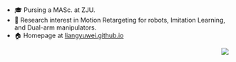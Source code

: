 
+ :mortar_board: Pursing a MASc. at ZJU.
+ :book: Research interest in Motion Retargeting for robots, Imitation Learning, and Dual-arm manipulators.
+ :house: Homepage at [liangyuwei.github.io](https://liangyuwei.github.io/)
        
<img align=right src="https://github-readme-stats.vercel.app/api?username=liangyuwei&show_icons=true&theme=default&count_private=true&include_all_commits=true"/>
<!--img align=right src="https://github-readme-stats.vercel.app/api/top-langs/?username=liangyuwei&layout=compact"/-->
  

<!--
**liangyuwei/liangyuwei** is a ✨ _special_ ✨ repository because its `README.md` (this file) appears on your GitHub profile.

Here are some ideas to get you started:

- 🔭 I’m currently working on ...
- 🌱 I’m currently learning ...
- 👯 I’m looking to collaborate on ...
- 🤔 I’m looking for help with ...
- 💬 Ask me about ...
- 📫 How to reach me: ...
- 😄 Pronouns: ...
- ⚡ Fun fact: ...
-->
